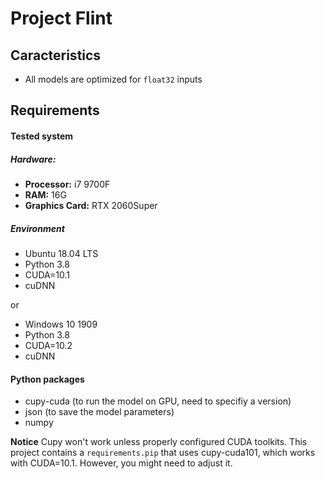 # Project Flint

## Caracteristics
- All models are optimized for `float32` inputs

## Requirements
#### Tested system
##### **Hardware:**
- **Processor:** i7 9700F
- **RAM:** 16G
- **Graphics Card:** RTX 2060Super

##### **Environment**
- Ubuntu 18.04 LTS
- Python 3.8
- CUDA=10.1
- cuDNN

or

- Windows 10 1909
- Python 3.8
- CUDA=10.2
- cuDNN

#### **Python packages**
- cupy-cuda (to run the model on GPU, need to specifiy a version)
- json (to save the model parameters)
- numpy

**Notice** Cupy won't work unless properly configured CUDA toolkits. This project contains a `requirements.pip` that uses cupy-cuda101, which works with CUDA=10.1. However, you might need to adjust it.
